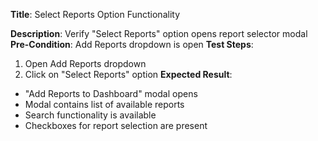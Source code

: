 **Title**: Select Reports Option Functionality

**Description**: Verify "Select Reports" option opens report selector modal
**Pre-Condition**: Add Reports dropdown is open
**Test Steps**:
1. Open Add Reports dropdown
2. Click on "Select Reports" option
**Expected Result**:
- "Add Reports to Dashboard" modal opens
- Modal contains list of available reports
- Search functionality is available
- Checkboxes for report selection are present